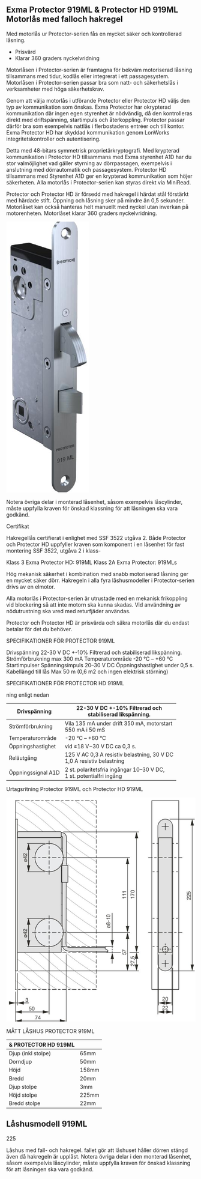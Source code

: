 ## Exma Protector 919ML & Protector HD 919ML Motorlås med falloch hakregel

Med motorlås ur Protector-serien fås en mycket säker och kontrollerad låsning.

- Prisvärd
- Klarar 360 graders nyckelvridning

Motorlåsen i Protector-serien är framtagna för bekväm motoriserad låsning tillsammans med tidur, kodlås eller integrerat i ett passagesystem. Motorlåsen i Protector-serien passar bra som natt- och säkerhetslås i verksamheter med höga säkerhetskrav.

Genom att välja motorlås i utförande Protector eller Protector HD väljs den typ av kommunikation som önskas. Exma Protector har okrypterad kommunikation där ingen egen styrenhet är nödvändig, då den kontrolleras direkt med driftspänning, startimpuls och återkoppling. Protector passar därför bra som exempelvis nattlås i flerbostadens entréer och till kontor. Exma Protector HD har skyddad kommunikation genom LonWorks integritetskontroller och autentisering.

Detta med 48-bitars symmetrisk proprietärkryptografi. Med krypterad kommunikation i Protector HD tillsammans med Exma styrenhet A1D har du stor valmöjlighet vad gäller styrning av dörrpassagen, exempelvis i anslutning med dörrautomatik och passagesystem. Protector HD tillsammans med Styrenhet A1D ger en krypterad kommunikation som höjer säkerheten. Alla motorlås i Protector-serien kan styras direkt via MiniRead.

Protector och Protector HD är försedd med hakregel i härdat stål förstärkt med härdade stift. Öppning och låsning sker på mindre än 0,5 sekunder. Motorlåset kan också hanteras helt manuellt med nyckel utan inverkan på motorenheten. Motorlåset klarar 360 graders nyckelvridning.

![](_page_0_Picture_9.jpeg)

Notera övriga delar i monterad låsenhet, såsom exempelvis låscylinder, måste uppfylla kraven för önskad klassning för att låsningen ska vara godkänd.

Certifikat

Hakregellås certifierat i enlighet med SSF 3522 utgåva 2. Både Protector och Protector HD uppfyller kraven som komponent i en låsenhet för fast montering SSF 3522, utgåva 2 i klass-

Klass 3 Exma Protector HD: 919ML Klass 2A Exma Protector: 919MLs

Hög mekanisk säkerhet i kombination med snabb motoriserad låsning ger en mycket säker dörr. Hakregeln i alla fyra låshusmodeller i Protector-serien drivs av en elmotor.

Alla motorlås i Protector-serien är utrustade med en mekanisk frikoppling vid blockering så att inte motorn ska kunna skadas. Vid användning av nödutrustning ska vred med returfjäder användas.

Protector och Protector HD är prisvärda och säkra motorlås där du endast betalar för det du behöver.

SPECIFIKATIONER FÖR PROTECTOR 919ML

Drivspänning 22-30 V DC +-10% Filtrerad och stabiliserad likspänning. Strömförbrukning max 300 mA Temperaturområde -20 °C – +60 °C Startimpulser Spänningsimpuls 20–30 V DC Öppningshastighet under 0,5 s. Kabellängd till lås Max 50 m (0,6 m2 och ingen elektrisk störning)

SPECIFIKATIONER FÖR PROTECTOR HD 919ML

ning enligt nedan

| Drivspänning       | 22-30 V DC +-10% Filtrerad och<br>stabiliserad likspänning.              |
|--------------------|--------------------------------------------------------------------------|
| Strömförbrukning   | Vila 135 mA under drift 350 mA, motorstart<br>550 mA i 50 mS             |
| Temperaturområde   | -20 °C – +60 °C                                                          |
| Öppningshastighet  | vid ≥18 V – 30 V DC ca 0,3 s.                                            |
| Reläutgång         | 125 V AC 0,3 A resistiv belastning, 30 V DC<br>1,0 A resistiv belastning |
| Öppningssignal A1D | 2 st. polaritetsfria ingångar 10–30 V DC,<br>1 st. potentialfri ingång   |

Urtagsritning Protector 919ML och Protector HD 919ML

![](_page_1_Figure_10.jpeg)

MÅTT LÅSHUS PROTECTOR 919ML

| & PROTECTOR HD 919ML |       |
|----------------------|-------|
| Djup (inkl stolpe)   | 65mm  |
| Dorndjup             | 50mm  |
| Höjd                 | 158mm |
| Bredd                | 20mm  |
| Djup stolpe          | 3mm   |
| Höjd stolpe          | 225mm |
| Bredd stolpe         | 22mm  |

## Låshusmodell 919ML

225

Låshus med fall- och hakregel. fallet gör att låshuset håller dörren stängd även då hakregeln är upplåst. Notera övriga delar i den monterad låsenhet, såsom exempelvis låscylinder, måste uppfylla kraven för önskad klassning för att låsningen ska vara godkänd.